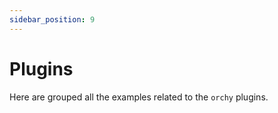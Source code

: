 ```yaml
---
sidebar_position: 9
---
```

# Plugins

Here are grouped all the examples related to the `orchy` plugins.